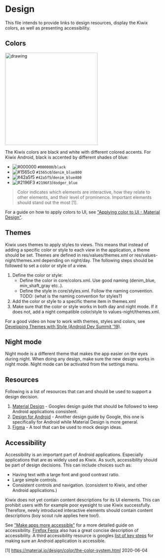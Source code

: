 # Design

This file intends to provide links to design resources, display the Kiwix colors, as well as presenting accessibility.

## Colors

<img src="https://user-images.githubusercontent.com/22193232/83739760-4ef07080-a656-11ea-8f87-344f48e76324.png" alt="drawing" width="300"/>

The Kiwix colors are black and white with different colored accents. For Kiwix Android, black is accented by different shades of blue:

- ![#000000](https://via.placeholder.com/15/000000/000000?text=+) `#000000`/`black`
- ![#1565c0](https://via.placeholder.com/15/1565c0/000000?text=+) `#1565c0`/`denim_blue800`
- ![#42a5f5](https://via.placeholder.com/15/42a5f5/000000?text=+) `#42a5f5`/`denim_blue400`
- ![#2196F3](https://via.placeholder.com/15/2196F3/000000?text=+) `#2196F3`/`dodger_blue`

> Color indicates which elements are interactive, how they relate to other elements, and their level of prominence. Important elements should stand out the most [1].

For a guide on how to apply colors to UI, see ["Applying color to UI - Material Design"](https://material.io/design/color/applying-color-to-ui.html#backdrop).

## Themes
Kiwix uses themes to apply styles to views. This means that instead of adding a specific color or style to each view in the application, a theme should be set.
Themes are defined in res/values/themes.xml or res/values-night/themes.xml depending on night/day.
The following steps should be followed to set a color or style of a view.
1. Define the color or style:
    * Define the color in core/colors.xml. Use good naming (denim_blue, min_shaft_gray etc..).
    * Define the style in core/styles.xml. Follow the naming convention. TODO: (what is the naming convention for styles?)
2. Add the color or style to a specific theme item in themes.xml
3. Make sure that the color or style works in both day and night mode. If it does not, add a night compatible color/style to values-night/themes.xml.

For a good video on how to work with themes, styles and colors, see [Developing Themes with Style (Android Dev Summit '19)](https://www.youtube.com/watch?v=Owkf8DhAOSo).

## Night mode
Night mode is a different theme that makes the app easier on the eyes during night. When doing any design, make sure the new design works in night mode.
Night mode can be activated from the settings menu.

## Resources
Following is a list of resources that can and should be used to support a design decision.

1. [Material Design](https://material.io/) - Googles design guide that should be followed to keep Android applications consistent.
2. [Design for Android](https://developer.android.com/design) - Another design guide by Google, this one is specifically for Android while Material Design is more general.
3. [Figma](https://www.figma.com) - A tool that can be used to mock design ideas.

## Accessibility
Accessibility is an important part of Android applications. Especially applications that are as widely used as Kiwix. As such, accessibility should be part of design decisions. This can include choices such as:

- Having text with a large font and good contrast ratio.
- Large simple controls.
- Consistent controls and navigation. (consistent to Kiwix, and other Android applications.)

Kiwix does not yet contain content descriptions for its UI elements. This can prohibit users with for example poor eyesight to use Kiwix successfully. Therefore, newly introduced interactive elements should contain content descriptions (boy scout rule applies here too!). 

See ["Make apps more accessible"](https://developer.android.com/guide/topics/ui/accessibility/apps) for a more detailed guide on accessibility. [Firefox Fenix](https://github.com/mozilla-mobile/shared-docs/blob/master/android/accessibility_guide.md) also has a great concise description of accessibility. A third accessibility resource is googles [list of key steps](https://android-developers.googleblog.com/2012/04/accessibility-are-you-serving-all-your.html) for making sure an Android application is accessible.

[1] https://material.io/design/color/the-color-system.html 2020-06-04


